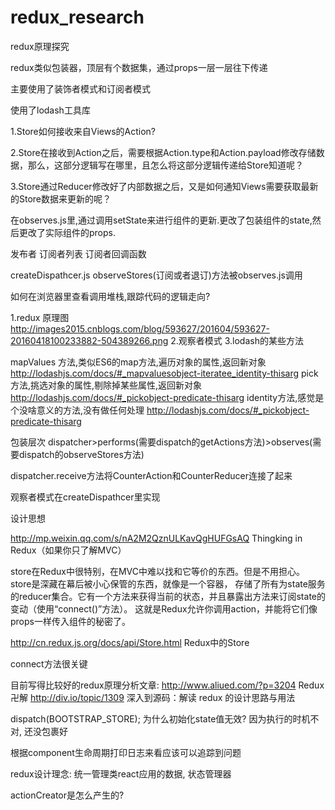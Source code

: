 # redux_research
redux原理探究


redux类似包装器，顶层有个数据集，通过props一层一层往下传递

主要使用了装饰者模式和订阅者模式

使用了lodash工具库


1.Store如何接收来自Views的Action?

2.Store在接收到Action之后，需要根据Action.type和Action.payload修改存储数据，那么，这部分逻辑写在哪里，且怎么将这部分逻辑传递给Store知道呢？

3.Store通过Reducer修改好了内部数据之后，又是如何通知Views需要获取最新的Store数据来更新的呢？

在observes.js里,通过调用setState来进行组件的更新.更改了包装组件的state,然后更改了实际组件的props.


发布者
订阅者列表
订阅者回调函数

createDispathcer.js  observeStores(订阅或者退订)方法被observes.js调用


如何在浏览器里查看调用堆栈,跟踪代码的逻辑走向?


1.redux 原理图  http://images2015.cnblogs.com/blog/593627/201604/593627-20160418100233882-504389266.png
2.观察者模式
3.lodash的某些方法

mapValues 方法,类似ES6的map方法,遍历对象的属性,返回新对象  http://lodashjs.com/docs/#_mapvaluesobject-iteratee_identity-thisarg
pick 方法,挑选对象的属性,剔除掉某些属性,返回新对象 http://lodashjs.com/docs/#_pickobject-predicate-thisarg
identity方法,感觉是个没啥意义的方法,没有做任何处理 http://lodashjs.com/docs/#_pickobject-predicate-thisarg


包装层次 dispatcher>performs(需要dispatch的getActions方法)>observes(需要dispatch的observeStores方法)

dispatcher.receive方法将CounterAction和CounterReducer连接了起来

观察者模式在createDispathcer里实现

设计思想


http://mp.weixin.qq.com/s/nA2M2QznULKavQgHUFGsAQ   Thingking in Redux（如果你只了解MVC）

store在Redux中很特别，在MVC中难以找和它等价的东西。但是不用担心。store是深藏在幕后被小心保管的东西，就像是一个容器，
存储了所有为state服务的reducer集合。它有一个方法来获得当前的状态，并且暴露出方法来订阅state的变动（使用“connect()”方法）。
这就是Redux允许你调用action，并能将它们像props一样传入组件的秘密了。


http://cn.redux.js.org/docs/api/Store.html  Redux中的Store

connect方法很关键

目前写得比较好的redux原理分析文章:
http://www.aliued.com/?p=3204 Redux 卍解
http://div.io/topic/1309 深入到源码：解读 redux 的设计思路与用法


 dispatch(BOOTSTRAP_STORE); 为什么初始化state值无效?
 因为执行的时机不对, 还没包裹好

 根据component生命周期打印日志来看应该可以追踪到问题

 redux设计理念:
 统一管理类react应用的数据, 状态管理器


 actionCreator是怎么产生的?

